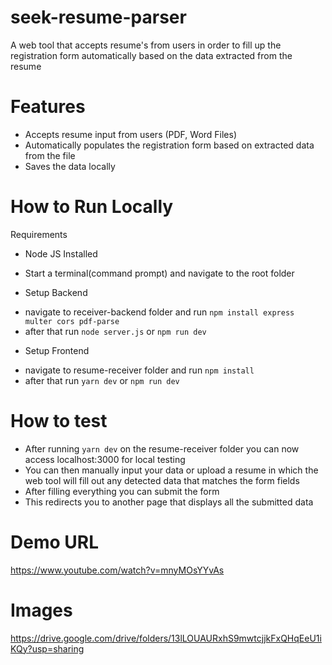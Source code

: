 # seek-resume-parser
A web tool that accepts resume's from users in order to fill up the registration form automatically based on the data extracted from the resume

# Features 
- Accepts resume input from users (PDF, Word Files)
- Automatically populates the registration form based on extracted data from the file
- Saves the data locally

# How to Run Locally

Requirements

- Node JS Installed

* Start a terminal(command prompt) and navigate to the root folder

- Setup Backend

* navigate to receiver-backend folder and run ```npm install express multer cors pdf-parse```
* after that run ```node server.js``` or ```npm run dev```

- Setup Frontend

* navigate to resume-receiver folder and run ```npm install```
* after that run ```yarn dev``` or ```npm run dev```

# How to test

* After running ```yarn dev``` on the resume-receiver folder you can now access localhost:3000 for local testing
* You can then manually input your data or upload a resume in which the web tool will fill out any detected data that matches the form fields
* After filling everything you can submit the form
* This redirects you to another page that displays all the submitted data

# Demo URL
https://www.youtube.com/watch?v=mnyMOsYYvAs

# Images
https://drive.google.com/drive/folders/13lLOUAURxhS9mwtcjjkFxQHqEeU1iKQy?usp=sharing
